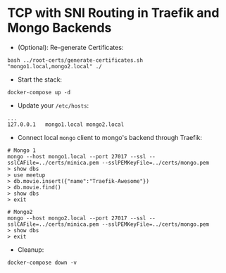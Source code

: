 # TCP with SNI Routing in Traefik and Mongo Backends

* (Optional): Re-generate Certificates:

```shell
bash ../root-certs/generate-certificates.sh "mongo1.local,mongo2.local" ./
```

* Start the stack:

```shell
docker-compose up -d
```

* Update your `/etc/hosts`:

```text
...
127.0.0.1   mongo1.local mongo2.local
```

* Connect local `mongo` client to mongo's backend through Traefik:

```shell
# Mongo 1
mongo --host mongo1.local --port 27017 --ssl --sslCAFile=../certs/minica.pem --sslPEMKeyFile=../certs/mongo.pem
> show dbs
> use meetup
> db.movie.insert({"name":"Traefik-Awesome"})
> db.movie.find()
> show dbs
> exit
```

```shell
# Mongo2
mongo --host mongo2.local --port 27017 --ssl --sslCAFile=../certs/minica.pem --sslPEMKeyFile=../certs/mongo.pem
> show dbs
> exit
```

* Cleanup:

```shell
docker-compose down -v
```
